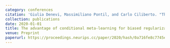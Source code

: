 ```yaml
---
category: conferences
citation: 'Giulia Denevi, Massimiliano Pontil, and Carlo Ciliberto. "The advantage of conditional meta-learning for biased regularization and fine tuning", 2020.'
collection: publications
date: 2020-01-01
title: The advantage of conditional meta-learning for biased regularization and fine tuning
venue: Preprint
paperurl: https://proceedings.neurips.cc/paper/2020/hash/0a716fe8c7745e51a3185fc8be6ca23a-Abstract.html
---
```


